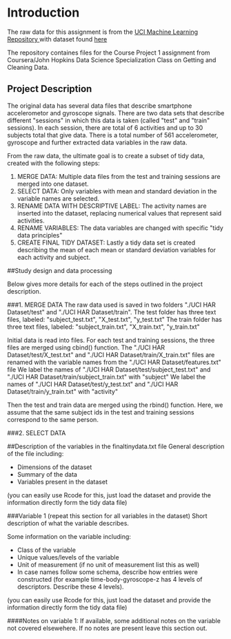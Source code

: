 # Introduction

The raw data for this assignment is from the 
<a href="http://archive.ics.uci.edu/ml/datasets/Human+Activity+Recognition+Using+Smartphones"> UCI Machine Learning Repository </a>
with dataset found <a href= "https://d396qusza40orc.cloudfront.net/getdata%2Fprojectfiles%2FUCI%20HAR%20Dataset.zip"> here </a>

The repository containes files for the Course Project 1 assignment from Coursera/John Hopkins Data Science Specialization Class on Getting and Cleaning Data.

## Project Description
The original data has several data files that describe smartphone accelerometor and gyroscope signals.
There are two data sets that describe different "sessions" in which this data is taken (called "test" and "train" sessions).
In each session, there are total of 6 activities and up to 30 subjects total that give data.
There is a total number of 561 accelerometer, gyroscope and further extracted data variables in the raw data.

From the raw data, the ultimate goal is to create a subset of tidy data, created with the following steps:

1. MERGE DATA: Multiple data files from the test and training sessions are merged into one dataset.
2. SELECT DATA: Only variables with mean and standard deviation in the variable names are selected.
3. RENAME DATA WITH DESCRIPTIVE LABEL: The activity names are inserted into the dataset, replacing numerical values that represent said activities.
4. RENAME VARIABLES: The data variables are changed with specific "tidy data principles"
5. CREATE FINAL TIDY DATASET: Lastly a tidy data set is created describing the mean of each mean or standard deviation variables for each activity and subject.

##Study design and data processing

Below gives more details for each of the steps outlined in the project description.
 
###1. MERGE DATA
The raw data used is saved in two folders "./UCI HAR Dataset/test" and "./UCI HAR Dataset/train".
The test folder has three text files, labeled: "subject_test.txt", "X_test.txt", "y_test.txt"
The train folder has three text files, labeled: "subject_train.txt", "X_train.txt", "y_train.txt"

Initial data is read into files.
For each test and training sessions, the three files are merged using cbind() function.
The "./UCI HAR Dataset/test/X_test.txt" and "./UCI HAR Dataset/train/X_train.txt" files are renamed with the variable names from the "./UCI HAR Dataset/features.txt" file
We label the names of "./UCI HAR Dataset/test/subject_test.txt" and "./UCI HAR Dataset/train/subject_train.txt" with "subject"
We label the names of "./UCI HAR Dataset/test/y_test.txt" and "./UCI HAR Dataset/train/y_train.txt" with "activity"

Then the test and train data are merged using the rbind() function.
Here, we assume that the same subject ids in the test and training sessions correspond to the same person.

###2. SELECT DATA
 
##Description of the variables in the finaltinydata.txt file
General description of the file including:
 - Dimensions of the dataset
 - Summary of the data
 - Variables present in the dataset
 
(you can easily use Rcode for this, just load the dataset and provide the information directly form the tidy data file)
 
###Variable 1 (repeat this section for all variables in the dataset)
Short description of what the variable describes.
 
Some information on the variable including:
 - Class of the variable
 - Unique values/levels of the variable
 - Unit of measurement (if no unit of measurement list this as well)
 - In case names follow some schema, describe how entries were constructed (for example time-body-gyroscope-z has 4 levels of descriptors. Describe these 4 levels). 
 
(you can easily use Rcode for this, just load the dataset and provide the information directly form the tidy data file)
 
####Notes on variable 1:
If available, some additional notes on the variable not covered elsewehere. If no notes are present leave this section out.
 
